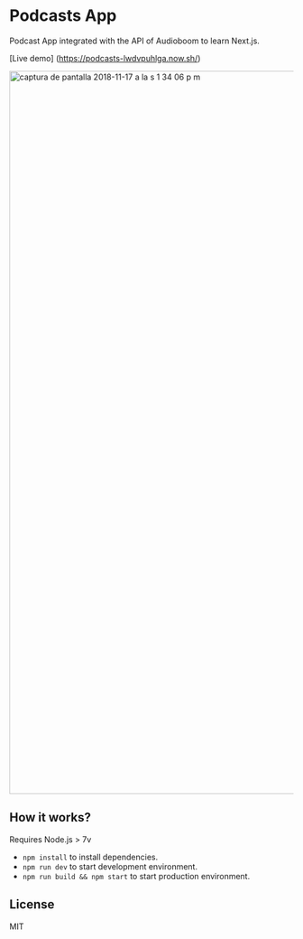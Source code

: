 # Podcasts App

Podcast App integrated with the API of Audioboom to learn Next.js.

[Live demo] (https://podcasts-lwdvpuhlga.now.sh/)

<img width="1280" alt="captura de pantalla 2018-11-17 a la s 1 34 06 p m" src="https://user-images.githubusercontent.com/45129753/48665236-248d9100-ea79-11e8-89a8-8eac53a21339.png">

## How it works?

Requires Node.js > 7v 

* `npm install` to install dependencies.
* `npm run dev` to start development environment.
* `npm run build && npm start` to start production environment. 

## License

MIT
